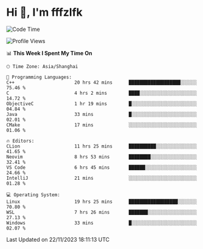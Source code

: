 # Hi 👋, I'm fffzlfk

<!--START_SECTION:waka-->
![Code Time](http://img.shields.io/badge/Code%20Time-602%20hrs%2035%20mins-blue)

![Profile Views](http://img.shields.io/badge/Profile%20Views-0-blue)

📊 **This Week I Spent My Time On** 

```text
🕑︎ Time Zone: Asia/Shanghai

💬 Programming Languages: 
C++                      20 hrs 42 mins      ███████████████████░░░░░░   75.46 % 
C                        4 hrs 2 mins        ████░░░░░░░░░░░░░░░░░░░░░   14.72 % 
ObjectiveC               1 hr 19 mins        █░░░░░░░░░░░░░░░░░░░░░░░░   04.84 % 
Java                     33 mins             █░░░░░░░░░░░░░░░░░░░░░░░░   02.01 % 
CMake                    17 mins             ░░░░░░░░░░░░░░░░░░░░░░░░░   01.06 % 

🔥 Editors: 
CLion                    11 hrs 25 mins      ██████████░░░░░░░░░░░░░░░   41.65 % 
Neovim                   8 hrs 53 mins       ████████░░░░░░░░░░░░░░░░░   32.41 % 
VS Code                  6 hrs 45 mins       ██████░░░░░░░░░░░░░░░░░░░   24.66 % 
IntelliJ                 21 mins             ░░░░░░░░░░░░░░░░░░░░░░░░░   01.28 % 

💻 Operating System: 
Linux                    19 hrs 25 mins      ██████████████████░░░░░░░   70.80 % 
WSL                      7 hrs 26 mins       ███████░░░░░░░░░░░░░░░░░░   27.13 % 
Windows                  33 mins             █░░░░░░░░░░░░░░░░░░░░░░░░   02.07 % 
```


 Last Updated on 22/11/2023 18:11:13 UTC
<!--END_SECTION:waka-->
